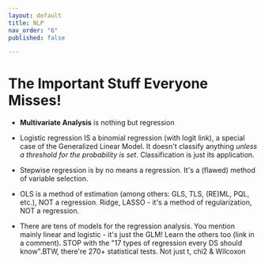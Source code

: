 ```yaml
---
layout: default
title: NLP
nav_order: "6"
published: false

---
```

# The Important Stuff Everyone Misses!

- **Multivariate Analysis** is nothing but regression

- Logistic regression IS a binomial regression (with logit link), a special case of the Generalized Linear Model. It doesn't classify anything *unless a threshold for the probability is set*. Classification is just its application.
- Stepwise regression is by no means a regression. It's a (flawed) method of variable selection.
- OLS is a method of estimation (among others: GLS, TLS, (RE)ML, PQL, etc.), NOT a regression.
  Ridge, LASSO - it's a method of regularization, NOT a regression.
- There are tens of models for the regression analysis. You mention mainly linear and logistic - it's just the GLM! Learn the others too (link in a comment). STOP with the "17 types of regression every DS should know".BTW, there're 270+ statistical tests. Not just t, chi2 & Wilcoxon